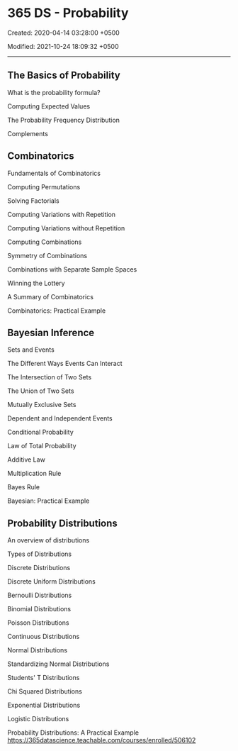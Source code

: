 # 365 DS - Probability

Created: 2020-04-14 03:28:00 +0500

Modified: 2021-10-24 18:09:32 +0500

---

## The Basics of Probability

What is the probability formula?

Computing Expected Values

The Probability Frequency Distribution

Complements
## Combinatorics

Fundamentals of Combinatorics

Computing Permutations

Solving Factorials

Computing Variations with Repetition

Computing Variations without Repetition

Computing Combinations

Symmetry of Combinations

Combinations with Separate Sample Spaces

Winning the Lottery

A Summary of Combinatorics

Combinatorics: Practical Example
## Bayesian Inference

Sets and Events

The Different Ways Events Can Interact

The Intersection of Two Sets

The Union of Two Sets

Mutually Exclusive Sets

Dependent and Independent Events

Conditional Probability

Law of Total Probability

Additive Law

Multiplication Rule

Bayes Rule

Bayesian: Practical Example
## Probability Distributions

An overview of distributions

Types of Distributions

Discrete Distributions

Discrete Uniform Distributions

Bernoulli Distributions

Binomial Distributions

Poisson Distributions

Continuous Distributions

Normal Distributions

Standardizing Normal Distributions

Students' T Distributions

Chi Squared Distributions

Exponential Distributions

Logistic Distributions

Probability Distributions: A Practical Example
<https://365datascience.teachable.com/courses/enrolled/506102>

